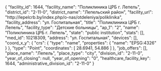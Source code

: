 {
    "facility_id": 1644,
    "facility_name": "Поликлиника ЦРБ г. Лепель",
    "district_id": "2-11-0",
    "district_name": "Лепельский район",
    "facility_url": "http:\/\/lepelcrb.by\/index.php\/o-nas\/otdeleniya\/poliklinika",
    "facility_address": "ул. Госпитальная",
    "title": "Поликлиника ЦРБ г. Лепель",
    "facility_type": "Детские больницы",
    "ap_1": "2",
    "name": "Поликлиника ЦРБ г. Лепель",
    "state": "public institution",
    "stats": [],
    "med_id": 10218309,
    "address": "ул. Госпитальная",
    "devices": [],
    "coord_x_y": {
        "crs": {
            "type": "name",
            "properties": {
                "name": "EPSG:4326"
            }
        },
        "type": "Point",
        "coordinates": [
            28.6941,
            54.886
        ]
    },
    "job_offers": [],
    "place_name": "Лепель",
    "place_type": "city",
    "division_id": "2-11-0",
    "year_of_closing": null,
    "year_of_opening": "0",
    "healthcare_facility_key": 1644,
    "administrative_division_id": "2-11-0"
}